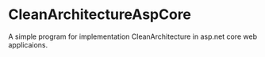 # CleanArchitectureAspCore
A simple program for implementation CleanArchitecture in asp.net core web applicaions.
